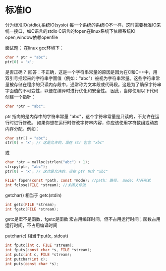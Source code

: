 # 标准IO

分为标准IO(stdio),系统IO(sysio)
每一个系统的系统IO不一样，这时需要标准IO来统一接口，如C语言的stdio
C语言的fopen在linux系统下依赖系统IO open,window依赖openfile

面试题：
在linux gcc环境下：
```C
char * ptr = "abc";
ptr[0] = 'x';
```
是否正确？
回答：不正确，这是一个字符串常量的原因是因为在C和C++中，用双引号括起来的字符串字面值（例如："abc"）被视为字符串常量。这些字符串常量被存储在程序的只读内存段中，通常称为文本段或代码段。这是为了确保字符串字面值的不可变性，以便在编译时进行优化和安全性。
因此，当你使用以下代码创建一个指针：
```C
char *ptr = "abc";
```
ptr 指向的是内存中的字符串常量 "abc"，这个字符串常量是只读的，不允许在运行时进行修改。
如果你想在运行时修改字符串内容，你应该使用字符数组或动态内存分配。例如：
```C
char str[] = "abc";
str[0] = 'x'; // 这是允许的，现在 str 包含 "xbc"
```
或
```C
char *ptr = malloc(strlen("abc") + 1);
strcpy(ptr, "abc");
ptr[0] = 'x'; // 这也是允许的，现在 ptr 包含 "xbc"
```

```C
FILE* fopen(const *path, const *mode); //path: 路径， mode: 打开形式
int fclose(FILE *stream); //关闭文件流
```

getchar() 相当于 getc(stdin)
```C
int getc(FILE *stream);
int fgetc(FILE *stream);
```
getc是宏不是函数，fgetc是函数
宏占用编译时间，但不占用运行时间；函数占用运行时间，不占用编译时间

putchar(c) 相当于put(c, stdout)
```C
int fputc(int c, FILE *stream);
int fputs(const char *s, FILE *stream);
int putc(int c, FILE *stream);
int putchar(int c);
int puts(const char *s);
```